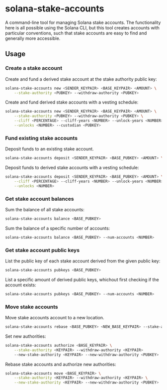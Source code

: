 # solana-stake-accounts

A command-line tool for managing Solana stake accounts. The functionality here is all
possible using the Solana CLI, but this tool creates accounts with particular
conventions, such that stake accounts are easy to find and generally more accessible.

## Usage

### Create a stake account

Create and fund a derived stake account at the stake authority public key:

```bash
solana-stake-accounts new <SENDER_KEYPAIR> <BASE_KEYPAIR> <AMOUNT> \
    --stake-authority <PUBKEY> --withdraw-authority <PUBKEY>
```

Create and fund derived stake accounts with a vesting schedule:

```bash
solana-stake-accounts new <SENDER_KEYPAIR> <BASE_KEYPAIR> <AMOUNT> \
    --stake-authority <PUBKEY> --withdraw-authority <PUBKEY> \
    --cliff <PERCENTAGE> --cliff-years <NUMBER> --unlock-years <NUMBER> \
    --unlocks <NUMBER> --custodian <PUBKEY>
```

### Fund existing stake accounts

Deposit funds to an existing stake account.

```bash
solana-stake-accounts deposit <SENDER_KEYPAIR> <BASE_PUBKEY> <AMOUNT> \
```

Deposit funds to derived stake accounts with a vesting schedule:

```bash
solana-stake-accounts deposit <SENDER_KEYPAIR> <BASE_PUBKEY> <AMOUNT> \
    --cliff <PERCENTAGE> --cliff-years <NUMBER> --unlock-years <NUMBER> \
    --unlocks <NUMBER>
```

### Get stake account balances

Sum the balance of all stake accounts:

```bash
solana-stake-accounts balance <BASE_PUBKEY>
```

Sum the balance of a specific number of accounts:

```bash
solana-stake-accounts balance <BASE_PUBKEY> --num-accounts <NUMBER>
```

### Get stake account public keys

List the public key of each stake account derived from the given public key:

```bash
solana-stake-accounts pubkeys <BASE_PUBKEY>
```

List a specific amount of derived public keys, whichout first checking if
the account exists:

```bash
solana-stake-accounts pubkeys <BASE_PUBKEY> --num-accounts <NUMBER>
```

### Move stake accounts

Move stake accounts account to a new location.

```bash
solana-stake-accounts rebase <BASE_PUBKEY> <NEW_BASE_KEYPAIR> --stake-authority <KEYPAIR>
```

Set new authorities:

```bash
solana-stake-accounts authorize <BASE_KEYPAIR> \
    --stake-authority <KEYPAIR> --withdraw-authority <KEYPAIR>
    --new-stake-authority <KEYPAIR> --new-withdraw-authority <PUBKEY>
```

Rebase stake accounts and authorize new authorities:

```bash
solana-stake-accounts move <BASE_KEYPAIR> \
    --stake-authority <KEYPAIR> --withdraw-authority <KEYPAIR> \
    --new-stake-authority <KEYPAIR> --new-withdraw-authority <PUBKEY>
```
